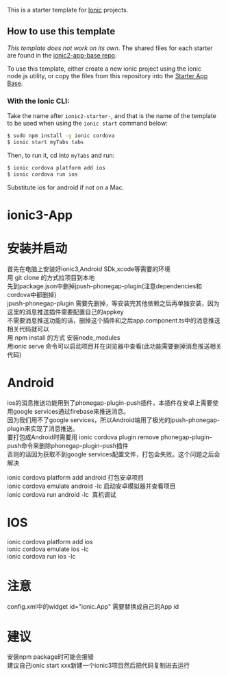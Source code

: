 This is a starter template for [Ionic](http://ionicframework.com/docs/) projects.

## How to use this template

*This template does not work on its own*. The shared files for each starter are found in the [ionic2-app-base repo](https://github.com/ionic-team/ionic2-app-base).

To use this template, either create a new ionic project using the ionic node.js utility, or copy the files from this repository into the [Starter App Base](https://github.com/ionic-team/ionic2-app-base).

### With the Ionic CLI:

Take the name after `ionic2-starter-`, and that is the name of the template to be used when using the `ionic start` command below:

```bash
$ sudo npm install -g ionic cordova
$ ionic start myTabs tabs
```

Then, to run it, cd into `myTabs` and run:

```bash
$ ionic cordova platform add ios
$ ionic cordova run ios
```

Substitute ios for android if not on a Mac.

# ionic3-App


# 安装并启动
 首先在电脑上安装好ionic3,Android SDk,xcode等需要的环境<br />
 用 git clone 的方式拉项目到本地<br />
 先到package.json中删掉jpush-phonegap-plugin(注意dependencies和cordova中都删掉)<br />
jpush-phonegap-plugin 需要先删掉，等安装完其他依赖之后再单独安装，因为这里的消息推送插件需要配置自己的appkey<br />
不需要消息推送功能的话，删掉这个插件和之后app.component.ts中的消息推送相关代码就可以<br />
用 npm install 的方式 安装node_modules<br />
用ionic serve 命令可以启动项目并在浏览器中查看(此功能需要删掉消息推送相关代码)<br />
# Android
ios的消息推送功能用到了phonegap-plugin-push插件，本插件在安卓上需要使用google services通过firebase来推送消息。<br />
因为我们用不了google services，所以Android端用了极光的jpush-phonegap-plugin来实现了消息推送。<br />
要打包成Android时需要用 ionic cordova plugin remove phonegap-plugin-push命令来删除phonegap-plugin-push插件<br />
否则的话因为获取不到google services配置文件，打包会失败。这个问题之后会解决<br />

ionic cordova platform add android 打包安卓项目<br />
ionic cordova emulate android  -lc 启动安卓模拟器并查看项目<br />
ionic cordova run android -lc  真机调试<br />

# IOS
ionic cordova platform add ios<br />
ionic cordova emulate ios -lc<br />
ionic cordova run ios -lc<br />

# 注意
config.xml中的widget id="ionic.App" 需要替换成自己的App id

# 建议
安装npm package时可能会报错 <br />
建议自己ionic start xxx新建一个ionic3项目然后把代码复制进去运行


